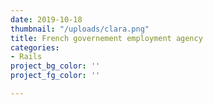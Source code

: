 ```yaml
---
date: 2019-10-18
thumbnail: "/uploads/clara.png"
title: French governement employment agency
categories:
- Rails
project_bg_color: ''
project_fg_color: ''

---
```

